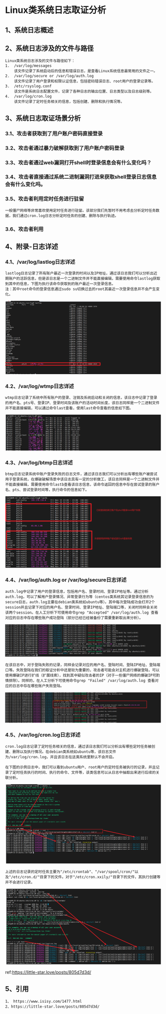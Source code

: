 # Linux类系统日志取证分析

## 1、系统日志概述

## 2、系统日志涉及的文件与路径
    Linux类系统日志涉及的文件与路径如下：
    1.  /var/log/messages
        该文件记录了系统启动后的信息和错误日志，是查看Linux系统信息最常用的文件之一。
    2.  /var/log/secure or /var/log/auth.log
        该文件记录了用户登录和权限认证信息，包括密码错误日志、root用户的登录记录等。
    3.  /etc/rsyslog.conf
        该文件是系统日志配置文件，记录了各种日志的输出位置、日志类型以及日志级别等。
    4.  /var/log/cron.log
        该文件记录了定时任务相关的信息，包括创建、删除和执行情况等。

## 3、系统日志取证场景分析

### 3.1、攻击者获取到了用户账户密码直接登录

### 3.2、攻击者通过暴力破解获取到了用户账户密码登录

### 3.3、攻击者通过web漏洞打开shell时登录信息会有什么变化吗？

### 3.4、攻击者直接通过系统二进制漏洞打进来获取shell登录日志信息会有什么变化吗。

### 3.5、攻击者利用定时任务进行驻留
    一般僵尸网络等非常喜欢使用定时任务进行驻留。该部分我们先暂时不用考虑去分析定时任务数据，我们通过cron.log日志分析定时任务的创建、删除与执行轨迹。

### 3.6、攻击者利用


## 4、附录-日志详述

### 4.1、/var/log/lastlog日志详述
    lastlog日志记录了所有账户最近一次登录的时间以及IP地址，通过该日志我们可以分析出近期账户的活跃信息，但是该日志是一个二进制文件并不能直接编辑，需要使用命令lastlog获取到其中的信息，下图为执行该命令获取到的账户最近一次登录信息。
    注：其中root命令的登录信息通过sudo su切换过去的root其最近一次登录信息并不会产生变化。
![日志图片](./imgs/linux-forensic-syslog-lastlog1.png)

### 4.2、/var/log/wtmp日志详述
    wtmp日志记录了系统中所有账户的登录、注销及系统启动和关闭的信息，该日志中记录了登录的用户名、pts号、登录IP、登录时间及该账户的活动时间长度，该日志同样是一个二进制文件并不能直接编辑，可以通过命令last查看，使用last命令查看的信息如下图。
![日志图片](./imgs/linux-forensic-syslog-wtmp1.png)

### 4.3、/var/log/btmp日志详述
    btmp日志记录系统中账户登录失败的日志文件，通过该日志我们可以分析出有哪些账户被尝试用于登录系统，在爆破破解场景中该日志具有一定的分析做工，该日志同样是一个二进制文件并不能直接编辑，需要使用命令lastb查看该日志信息，该命令返回的信息中存在尝试登录的账户名、pts、尝试登录时间等，执行命令的信息如下。

![日志图片](./imgs/linux-forensic-syslog-btmp1.png)

### 4.4、/var/log/auth.log or /var/log/secure日志详述
    auth.log中记录了用户的登录信息，包括用户名、登录时间、登录IP地址等。通过分析auth.log，可以了解用户登录情况、异常登录行为等（centos类系统其记录登录信息的为secure日志，auth.log主要在debian类系统如ubuntu等）。其中每次登陆成功会打开2个session并且记录下对应的用户名、登录时间、登录IP地址、登陆端口等，关闭时同样会关闭该两个session。在人工分析下可使用命令grep "Accepted" /var/log/auth.log 查看对应的日志中存在哪些账户成功登陆（部分已经已经被备份了需要重新取出来分析）。

![日志图片](./imgs/linux-forensic-syslog-authlog1.png)

    在该日志中，对于登陆失败的记录，同样会记录对应的用户名、登陆时间、登陆IP地址、登陆端口等。失败登陆在我们的取证分析中还是较为重要的，攻击者可能会对主机进行爆破登陆，可以使用爆破IP进行扩线（扩展线索），找到其中疑似攻击者的IP（对于一些僵尸网络的爆破IP可酌情排除）。同样的，在人工分析下可使用命令grep "Failed" /var/log/auth.log 查看对应的日志中存在哪些账户失败登陆。

![日志图片](./imgs/linux-forensic-syslog-authlog2.png)

### 4.5、/var/log/cron.log日志详述
    cron.log日志记录了定时任务相关的信息，通过该日志我们可以分析出有哪些定时任务被创建、删除以及执行情况。在debian类系统如ubuntu等，该日志文件为/var/log/cron.log，并且该日志在这类系统里默认不会开启。

    在下图的示例日志中，我们可以看到ubuntu用户、root用户的定时任务被执行的记录，并且记录了定时任务执行的时间、执行的命令、文件等，该类信息可以从日志中抽取出来进行后续的关联分析。
![日志图片](./imgs/linux-forensic-syslog-cron.png)

    上述的日志记录的定时任务主要为"/etc/crontab"、"/var/spool/cron/"以及"/etc/cron.d/"目录下的文件。对于"/etc/cron.xxily/"目录下的文件，其执行创建等并不会进行记录。
![日志图片](./imgs/linux-forensic-syslog-cron1.png)

ref:https://little-star.love/posts/805d7d3d/

## 5、引用
    1、 https://www.isisy.com/1477.html
    2、https://little-star.love/posts/805d7d3d/